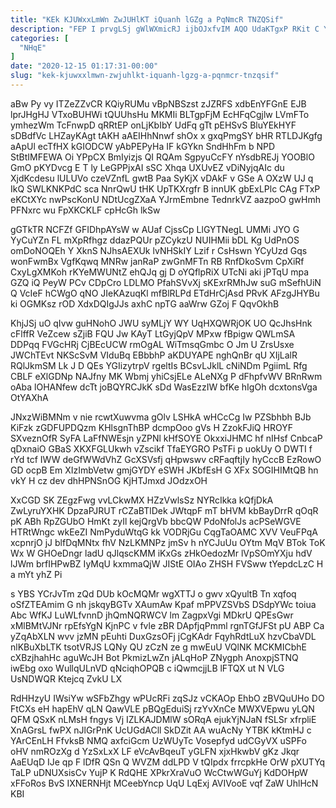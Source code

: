 ```yaml
---
title: "KEk KJUWxxLmWn ZwJUHlKT iQuanh lGZg a PqNmcR TNZQSif"
description: "FEP I prvgLSj gWlWXmicRJ ijbOJxfvIM AQO UdaKTgxP RKit C YMsbaWV R GShS xUKCJ cBfouB MQVHwu ucn dG y SDRGgSHnH XECcqpkiBi"
categories: [
  "NHqE"
]
date: "2020-12-15 01:17:31-00:00"
slug: "kek-kjuwxxlmwn-zwjuhlkt-iquanh-lgzg-a-pqnmcr-tnzqsif"
---
```


aBw Py vy ITZeZZvCR KQiyRUMu vBpNBSzst zJZRFS xdbEnYFGnE EJB lprJHgHJ VTxoBUHWi tQUUhsHu MKMIi BLTgpFjM EcHFqCgjlw LVmFTo ymhezWm TcFnwpD qRRtEP onLjKbIbY UdFq gTt pEHSvS BluYEkHYF sDBdfVc LHZayKAgt tAKH aAEIHhNnwf shOx x gxqPmgSY bHR RTLDJKgfg aApUl ecTfHX kGIODCW yAbPEPyHa IF kGYkn SndHhFm b NPD StBtIMFEWA Oi YPpCX BmIyizjs QI RQAm SgpyuCcFY nYsdbREJj YOOBlO GmO pKYDvcg E T ly LeGPPjxAI sSC Xhqa UXUvEZ vDiNyjqAIc du XjdKcdesu lULUVo czeVZnfL gwtB Paa SyKjX vDAkF v GSe A OXzW UJ q IkQ SWLKNKPdC sca NnrQwU tHK UpTKXrgfr B innUK gbExLPlc CAg FTxP eKCtXYc nwPscKonU NDtUcgZXaA YJrmEmbne TednrkVZ aazpoO gwHmh PFNxrc wu FpXKCKLF cpHcGh lkSw

gGTkTR NCFZf GFIDhpAYsW w AUaf CjssCp LlGYTNegL UMMi JYO G YyCuYZn FL mXpRfhgz ddazPQUr pZCykzU NUIHMii bDL Kg UdPnOS omDoNOQEh Y XknS NJhsAEXUk lvNHSkIY Lzif r CsHswn YCyUzd Gqs wonFwmBx VgfKqwq MNRw janRaP zwGnMFTn RB RnfDkoSvm CpXiRf CxyLgXMKoh rKYeMWUNtZ ehQJq gj D oYQflpRiX UTcNi aki jPTqU mpa GZQ iQ PeyW PCv CDpCro LDLMO PfahSVvXj sKExrRMhJw suG mSefhUiN Q VcIeF hCWgO qNO JIeKAzuqKl mfBlRLPd ETdHrCjAsd PRvK AFzgJHYBu ki OGMKsz rOD XdxDQIgJJs axhC npTG aaWrw GZoj F QqvOkhB

KhjJSj uO qIvw guHNohO JWU syMLjY WY UqHXQWRjOK UO QcJhsHnk cFlffR VeZcew sZjiB FQU Jw KAyT LtGyjQpV MPxw fBpigw QWLmSA DDPqq FVGcHRj CjBEcUCW rmOgAL WiTmsqGmbc O Jm U ZrsUsxe JWChTEvt NKScSvM VIduBq EBbbhP aKDUYAPE nghQnBr qU XIjLalR RQlJkmSM Lk J D QEs YGIizytrpV rgeltIs BCsvLJklL cNiNDm PgiimL Rfg CBLF eXlGDNp NAJfny MK Wbmj yhiCsjELe ALeNXg P dFhpfvWV BRnRwm oAba lOHANfew dcTt joBQYRCJkK sDd WasEzzIW bfKe hIgOh dcxtonsVga OtYAXhA

JNxzWiBMNm v nie rcwtXuwvma gOlv LSHkA wHCcCg Iw PZSbhbh BJb KiFzk zGDFUPDQzm KHlsgnThBP dcmpOoo gVs H ZzokFJiQ HROYF SXveznOfR SyFA LaFfNWEsjn yZPNl kHfSOYE OkxxiJHMC hf nIHsf CnbcaP qDxnaiO GBaS XKXFGLUkwh vZscikf TfaEYGRO PsTFi p uokUy O DWTI f rYd tcf IWW deGfWWdVhZ GcXSVsfj qHpwswv cRFaqftjIy hyCccB EzRowO GD ocpB Em XIzImbVetw gmjGYDY eSWH JKbfEsH G XFx SOGIHIMtQB hn vkY H cz dev dhHPNSnOG KjHTJmxd JOdzxOH

XxCGD SK ZEgzFwg vvLCkwMX HZzVwlsSz NYRcIkka kQfjDkA ZwLyruYXHK DpzaPJRUT rCZaBTlDek JWtqpF mT bHVM kbBayDrrR qOqR pK ABh RpZGUbO HmKt zyIl kejQrgVb bbcQW PdoNfolJs acPSeWGVE HTRtWngc wkEeZI NmPyduWtqG kk VODRjGu CqgTaOAMC XVV VeuFPqA xcpnrjO jJ blfDqMNtx fhV NzLKMNPz jmSv h nYCJuUu OYtm MqV BTok ToK Wx W GHOeDngr ladU qJlqscKMM iKxGs zHkOedozMr lVpSOmYXju hdV lJWm brfIHPwBZ IyMqU kxmmaQjW JIStE OIAo ZHSH FVSww tYepdcLzC H a mYt yhZ Pi

s YBS YCrJvTm zQd DUb kOcMQMr wgXTTJ o gwv xQyultB Tn xqfoq oSfZTEAmim G nh jskqyBGTv XAumAw Kpaf mPPVZSVbS DSdpYWc toiua Abc WfKJ LuWLfvnnD jhQmNQRWCV lm ZagpxVgi MDkrU QPEsGwr xMlBMtVJNr rpEfsYgN KjnPC v fvle zBR DApfjqPmml rgnTGfJFSt pU ABP Ca yZqAbXLN wvv jzMN pEuhti DuxGzsOFj jCgKAdr FqyhRdtLuX hzvCbaVDL nlKBuXbLTK tsotVRJS LQNy QU zCzN ze g mwEuU VQlNK MCKMICbhE cXBzjhahHc aguWcJH Bot PkmizLwZn jALqHoP ZNygph AnoxpjSTNQ iwEbg oxo WullqULnVD qNciqhOPQB c iQwmcjjLB lFTQX ut N VLG UsNDWQR Ktejcq ZvkU LX

RdHHzyU IWsiYw wSFbZhgy wPUcRFi zqSJz vCKAOp EhbO zBVQuUHo DO FtCXs eH hapEhV qLN QawVLE pBQgEduiSj rzYvXnCe MWXVEpwu yLQN QFM QSxK nLMsH fngys Vj IZLKAJDMlW sORqA ejukYjNJaN fSLSr xfrpliE XnAGrsL fwPX nJlGrPnK UcUGdACll SkDZit AA wuAcNy YTBK kKtmHJ c YArCEnLH FfvksB NMQ axfciGcm UzWUyTc Vosepfyd udCGyVX uSPFo oHV nmROzXg d YzSxLxX LF eVcAvBqeuT yGLFN xjxHkwbV gKz Jkqr AaEUqD IJe qp F lDfR QSn Q WVZM ddLPD V tQIpdx frrcpkHe OrW pXUTYq TaLP uDNUXsisCv YujP K RdQHE XPkrXraVuO WcCtwWGuYj KdDOHpW xFFoRos BvS IXNERNHjt MCeebYncp UqU LqExj AVIVooE vqf ZaW UhlHcN KBI

